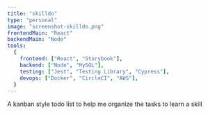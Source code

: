 ```yaml
---
title: "skilldo"
type: "personal"
image: "screenshot-skilldo.png"
frontendMain: "React"
backendMain: "Node"
tools:
  {
    frontend: ["React", "Storybook"],
    backend: ["Node", "MySQL"],
    testing: ["Jest", "Testing Library", "Cypress"],
    devops: ["Docker", "CircleCI", "AWS"],
  }
---
```


A kanban style todo list to help me organize the tasks to learn a skill

<!-- end -->
